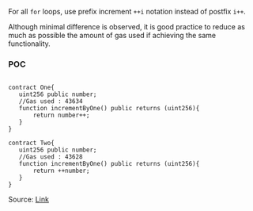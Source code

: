 For all `for` loops, use prefix increment `++i` notation instead of postfix `i++`.

Although minimal difference is observed, it is good practice to reduce as much as possible the amount of gas used if achieving the same functionality.

### POC

```solidity

contract One{
   uint256 public number;
   //Gas used : 43634
   function incrementByOne() public returns (uint256){
       return number++;
   }
}

contract Two{
   uint256 public number;
   //Gas used : 43628
   function incrementByOne() public returns (uint256){
       return ++number;
   }
}
```

Source: [Link](https://dev.to/jamiescript/gas-saving-techniques-in-solidity-324c#incrementing)